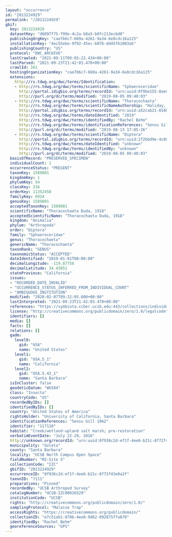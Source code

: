 ```yaml
---
layout: "occurrence"
id: "2013224929"
permalink: "/2013224929"
gbif:
  key: 2013224929
  datasetKey: "d6097f75-f99e-4c2a-b8a5-b0fc213ecbd0"
  publishingOrgKey: "cae7b6c7-669a-4261-9a34-6e8cdc16a125"
  installationKey: "4ec55ebe-9f92-45ec-b076-dd45f61003ab"
  publishingCountry: "US"
  protocol: "DWC_ARCHIVE"
  lastCrawled: "2021-09-11T09:05:22.434+00:00"
  lastParsed: "2021-09-23T21:42:03.470+00:00"
  crawlId: 161
  hostingOrganizationKey: "cae7b6c7-669a-4261-9a34-6e8cdc16a125"
  extensions:
    http://rs.tdwg.org/dwc/terms/Identification:
    - http://rs.tdwg.org/dwc/terms/scientificName: "Sphaeroceridae"
      http://portal.idigbio.org/terms/recordId: "urn:uuid:0f9be155-8ae0-458c-9419-af0e795f5f7d"
      http://purl.org/dc/terms/modified: "2019-08-05 09:40:03"
    - http://rs.tdwg.org/dwc/terms/scientificName: "Thoracochaeta"
      http://rs.tdwg.org/dwc/terms/scientificNameAuthorship: "Haliday, 1833"
      http://portal.idigbio.org/terms/recordId: "urn:uuid:a52cab21-016b-44c1-b7d2-0f2972d44590"
      http://rs.tdwg.org/dwc/terms/dateIdentified: "2019"
      http://rs.tdwg.org/dwc/terms/identifiedBy: "Rachel Behm"
      http://rs.tdwg.org/dwc/terms/identificationReferences: "Sensu Gill 1962"
      http://purl.org/dc/terms/modified: "2019-08-13 17:05:26"
    - http://rs.tdwg.org/dwc/terms/scientificName: "Diptera"
      http://portal.idigbio.org/terms/recordId: "urn:uuid:2f2bbd9e-4c00-4ba4-ae94-21ba639045d1"
      http://rs.tdwg.org/dwc/terms/dateIdentified: "unknown"
      http://rs.tdwg.org/dwc/terms/identifiedBy: "unknown"
      http://purl.org/dc/terms/modified: "2019-08-05 09:40:03"
  basisOfRecord: "PRESERVED_SPECIMEN"
  individualCount: 1
  occurrenceStatus: "PRESENT"
  taxonKey: 1589801
  kingdomKey: 1
  phylumKey: 54
  classKey: 216
  orderKey: 11352458
  familyKey: 6924
  genusKey: 1589801
  acceptedTaxonKey: 1589801
  scientificName: "Thoracochaeta Duda, 1918"
  acceptedScientificName: "Thoracochaeta Duda, 1918"
  kingdom: "Animalia"
  phylum: "Arthropoda"
  order: "Diptera"
  family: "Sphaeroceridae"
  genus: "Thoracochaeta"
  genericName: "Thoracochaeta"
  taxonRank: "GENUS"
  taxonomicStatus: "ACCEPTED"
  dateIdentified: "2019-01-01T00:00:00"
  decimalLongitude: -119.87756
  decimalLatitude: 34.43051
  stateProvince: "California"
  issues:
  - "RECORDED_DATE_INVALID"
  - "OCCURRENCE_STATUS_INFERRED_FROM_INDIVIDUAL_COUNT"
  - "AMBIGUOUS_INSTITUTION"
  modified: "2020-02-07T09:32:05.000+00:00"
  lastInterpreted: "2021-09-23T21:42:03.470+00:00"
  references: "https://symbiota.ccber.ucsb.edu:443/collections/individual/index.php?occid=117110"
  license: "http://creativecommons.org/publicdomain/zero/1.0/legalcode"
  identifiers: []
  media: []
  facts: []
  relations: []
  gadm:
    level0:
      gid: "USA"
      name: "United States"
    level1:
      gid: "USA.5_1"
      name: "California"
    level2:
      gid: "USA.5.42_1"
      name: "Santa Barbara"
  isInCluster: false
  geodeticDatum: "WGS84"
  class: "Insecta"
  countryCode: "US"
  recordedByIDs: []
  identifiedByIDs: []
  country: "United States of America"
  rightsHolder: "University of California, Santa Barbara"
  identificationReferences: "Sensu Gill 1962"
  identifier: "117110"
  habitat: "Creek/wetland-upland salt marsh; pre-restoration"
  verbatimEventDate: "July 22-29, 2016"
  http://unknown.org/recordId: "urn:uuid:0f936c2d-ef1f-4ee6-b21c-8f72f43e0a2f"
  municipality: "Goleta"
  county: "Santa Barbara"
  locality: "UCSB North Campus Open Space"
  fieldNumber: "M2-Site 5"
  collectionCode: "IZC"
  gbifID: "2013224929"
  occurrenceID: "0f936c2d-ef1f-4ee6-b21c-8f72f43e0a2f"
  taxonID: "7111"
  preparations: "Pinned"
  recordedBy: "UCSB Arthropod Survey"
  catalogNumber: "UCSB-IZC00016529"
  institutionCode: "UCSB"
  rights: "http://creativecommons.org/publicdomain/zero/1.0/"
  samplingProtocol: "Malaise Trap"
  accessRights: "https://creativecommons.org/publicdomain/"
  collectionID: "e7c51ab1-870b-4ee8-9d62-092875ffa870"
  identifiedBy: "Rachel Behm"
  georeferenceSources: "GPS"
---
```


